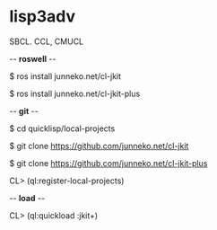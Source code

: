 <!--dd -*- coding: utf-8 -*- -->  
# lisp3adv

SBCL. CCL, CMUCL

-- **roswell** --

$ ros install junneko.net/cl-jkit

$ ros install junneko.net/cl-jkit-plus

-- **git** --

$ cd quicklisp/local-projects

$ git clone https://github.com/junneko.net/cl-jkit

$ git clone https://github.com/junneko.net/cl-jkit-plus

CL> (ql:register-local-projects)


-- **load** --

CL> (ql:quickload :jkit+)
